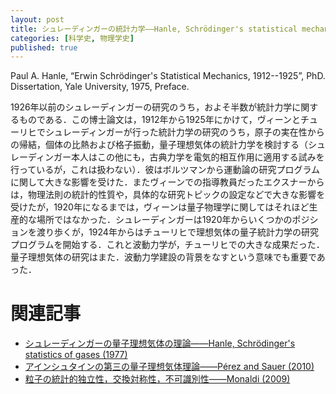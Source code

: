 ```yaml
---
layout: post
title: シュレーディンガーの統計力学——Hanle, Schrödinger's statistical mechanics (1975)
categories: [科学史, 物理学史]
published: true
---
```


Paul A. Hanle, “Erwin Schrödinger's Statistical Mechanics, 1912--1925”, PhD. Dissertation, Yale University, 1975, Preface.

1926年以前のシュレーディンガーの研究のうち，およそ半数が統計力学に関するものである．この博士論文は，1912年から1925年にかけて，ヴィーンとチューリヒでシュレーディンガーが行った統計力学の研究のうち，原子の実在性からの帰結，個体の比熱および格子振動，量子理想気体の統計力学を検討する（シュレーディンガー本人はこの他にも，古典力学を電気的相互作用に適用する試みを行っているが，これは扱わない）．彼はボルツマンから運動論の研究プログラムに関して大きな影響を受けた．またヴィーンでの指導教員だったエクスナーからは，物理法則の統計的性質や，具体的な研究トピックの設定などで大きな影響を受けたが，1920年になるまでは，ヴィーンは量子物理学に関してはそれほど生産的な場所ではなかった．シュレーディンガーは1920年からいくつかのポジションを渡り歩くが，1924年からはチューリヒで理想気体の量子統計力学の研究プログラムを開始する．これと波動力学が，チューリヒでの大きな成果だった．量子理想気体の研究はまた．波動力学建設の背景をなすという意味でも重要であった．

# 関連記事

* [シュレーディンガーの量子理想気体の理論——Hanle, Schrödinger's statistics of gases (1977)](http://hinaba.org/mikro-und-makro/2017/08/27/01.html)
* [アインシュタインの第三の量子理想気体理論——Pérez and Sauer (2010)](http://hinaba.org/mikro-und-makro/2017/08/28/02.html)
* [粒子の統計的独立性，交換対称性，不可識別性——Monaldi (2009)](http://hinaba.org/mikro-und-makro/2017/08/29/01.html)
